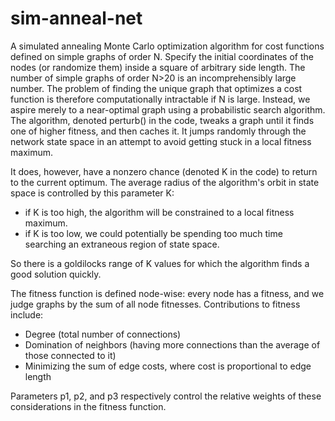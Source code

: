 # sim-anneal-net
A simulated annealing Monte Carlo optimization algorithm for cost functions defined on simple graphs of order N.
Specify the initial coordinates of the nodes (or randomize them) inside a square of arbitrary side length.
The number of simple graphs of order N>20 is an incomprehensibly large number.
The problem of finding the unique graph that optimizes a cost function is therefore computationally intractable if N is large.
Instead, we aspire merely to a near-optimal graph using a probabilistic search algorithm.
The algorithm, denoted perturb() in the code, tweaks a graph until it finds one of higher fitness, and then caches it.
It jumps randomly through the network state space in an attempt to avoid getting stuck in a local fitness maximum.

It does, however, have a nonzero chance (denoted K in the code) to return to the current optimum.
The average radius of the algorithm's orbit in state space is controlled by this parameter K:
- if K is too high, the algorithm will be constrained to a local fitness maximum.
- if K is too low, we could potentially be spending too much time searching an extraneous region of state space.

So there is a goldilocks range of K values for which the algorithm finds a good solution quickly.

The fitness function is defined node-wise: every node has a fitness, and we judge graphs by the sum of all node fitnesses.
Contributions to fitness include:

- Degree (total number of connections)
- Domination of neighbors (having more connections than the average of those connected to it)
- Minimizing the sum of edge costs, where cost is proportional to edge length

Parameters p1, p2, and p3 respectively control the relative weights of these considerations in the fitness function.
